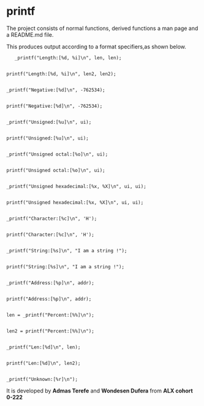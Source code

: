 # printf
The project consists of normal functions, derived functions a man page and a README.md file.

This produces output according to a format specifiers,as shown below.

       _printf("Length:[%d, %i]\n", len, len);


	printf("Length:[%d, %i]\n", len2, len2);
  
  
	_printf("Negative:[%d]\n", -762534);
  
  
	printf("Negative:[%d]\n", -762534);
  
  
	_printf("Unsigned:[%u]\n", ui);
  
  
	printf("Unsigned:[%u]\n", ui);
  
  
	_printf("Unsigned octal:[%o]\n", ui);
  
  
	printf("Unsigned octal:[%o]\n", ui);
  
  
	_printf("Unsigned hexadecimal:[%x, %X]\n", ui, ui);
  
  
	printf("Unsigned hexadecimal:[%x, %X]\n", ui, ui);
  
  
	_printf("Character:[%c]\n", 'H');
  
  
	printf("Character:[%c]\n", 'H');
  
  
	_printf("String:[%s]\n", "I am a string !");
  
  
	printf("String:[%s]\n", "I am a string !");
  
  
	_printf("Address:[%p]\n", addr);
  
  
	printf("Address:[%p]\n", addr);
  
  
	len = _printf("Percent:[%%]\n");
  
  
	len2 = printf("Percent:[%%]\n");
  
  
	_printf("Len:[%d]\n", len);
  
  
	printf("Len:[%d]\n", len2);
  
  
	_printf("Unknown:[%r]\n");
















It is developed by **Admas Terefe** and **Wondesen Dufera** from **ALX cohort 0-222**

